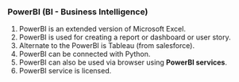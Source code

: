 ### PowerBI (BI - Business Intelligence)
1. PowerBI is an extended version of Microsoft Excel.
2. PowerBI is used for creating a report or dashboard or user story.
3. Alternate to the PowerBI is Tableau (from salesforce).
4. PowerBI can be connected with Python.
5. PowerBI can also be used via browser using **PowerBI services**.
6. PowerBI service is licensed.
